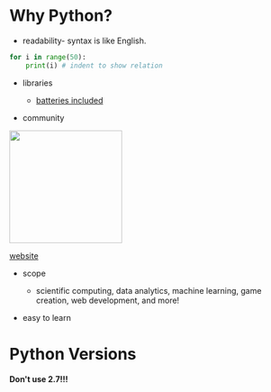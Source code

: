 # Why Python?

- readability- syntax is like English.

```py
for i in range(50):
    print(i) # indent to show relation
```

- libraries
  - [batteries included](https://docs.python.org/3/library/)

- community

<img src='../../../images/guido.jpg' width='200'/>

[website](https://gvanrossum.github.io/)

- scope 
  -  scientific computing, data analytics, machine learning, game creation, web development, and more!

- easy to learn

# Python Versions

**Don't use 2.7!!!**